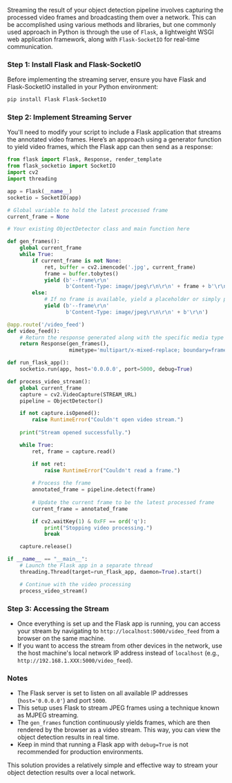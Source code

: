Streaming the result of your object detection pipeline involves capturing the processed video frames and broadcasting them over a network. This can be accomplished using various methods and libraries, but one commonly used approach in Python is through the use of `Flask`, a lightweight WSGI web application framework, along with `Flask-SocketIO` for real-time communication.

### Step 1: Install Flask and Flask-SocketIO

Before implementing the streaming server, ensure you have Flask and Flask-SocketIO installed in your Python environment:

```bash
pip install Flask Flask-SocketIO
```

### Step 2: Implement Streaming Server

You'll need to modify your script to include a Flask application that streams the annotated video frames. Here’s an approach using a generator function to yield video frames, which the Flask app can then send as a response:

```python
from flask import Flask, Response, render_template
from flask_socketio import SocketIO
import cv2
import threading

app = Flask(__name__)
socketio = SocketIO(app)

# Global variable to hold the latest processed frame
current_frame = None

# Your existing ObjectDetector class and main function here

def gen_frames():
    global current_frame
    while True:
        if current_frame is not None:
            ret, buffer = cv2.imencode('.jpg', current_frame)
            frame = buffer.tobytes()
            yield (b'--frame\r\n'
                   b'Content-Type: image/jpeg\r\n\r\n' + frame + b'\r\n')
        else:
            # If no frame is available, yield a placeholder or simply pass
            yield (b'--frame\r\n'
                   b'Content-Type: image/jpeg\r\n\r\n' + b'\r\n')

@app.route('/video_feed')
def video_feed():
    # Return the response generated along with the specific media type (mime type)
    return Response(gen_frames(),
                    mimetype='multipart/x-mixed-replace; boundary=frame')

def run_flask_app():
    socketio.run(app, host='0.0.0.0', port=5000, debug=True)

def process_video_stream():
    global current_frame
    capture = cv2.VideoCapture(STREAM_URL)
    pipeline = ObjectDetector()

    if not capture.isOpened():
        raise RuntimeError("Couldn't open video stream.")
    
    print("Stream opened successfully.")

    while True:
        ret, frame = capture.read()

        if not ret:
            raise RuntimeError("Couldn't read a frame.")
        
        # Process the frame
        annotated_frame = pipeline.detect(frame)
        
        # Update the current frame to be the latest processed frame
        current_frame = annotated_frame

        if cv2.waitKey(1) & 0xFF == ord('q'):
            print("Stopping video processing.")
            break

    capture.release()

if __name__ == "__main__":
    # Launch the Flask app in a separate thread
    threading.Thread(target=run_flask_app, daemon=True).start()

    # Continue with the video processing
    process_video_stream()
```

### Step 3: Accessing the Stream

- Once everything is set up and the Flask app is running, you can access your stream by navigating to `http://localhost:5000/video_feed` from a browser on the same machine.
- If you want to access the stream from other devices in the network, use the host machine's local network IP address instead of `localhost` (e.g., `http://192.168.1.XXX:5000/video_feed`).

### Notes

- The Flask server is set to listen on all available IP addresses (`host='0.0.0.0'`) and port `5000`.
- This setup uses Flask to stream JPEG frames using a technique known as MJPEG streaming.
- The `gen_frames` function continuously yields frames, which are then rendered by the browser as a video stream. This way, you can view the object detection results in real time.
- Keep in mind that running a Flask app with `debug=True` is not recommended for production environments.

This solution provides a relatively simple and effective way to stream your object detection results over a local network.